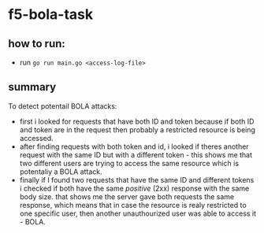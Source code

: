 # f5-bola-task

## how to run:
- run `go run main.go <access-log-file>`

## summary
To detect potentail BOLA attacks:
- first i looked for requests that have both ID and token because if both ID and token are in the request then probably a restricted resource is being accessed.
- after finding requests with both token and id, i looked if theres another request with the same ID but with a different token - this shows me that two different users are trying to access the same resource which is potentaliy a BOLA attack.
- finally if I found two requests that have the same ID and different tokens i checked if both have the same *positive* (2xx) response with the same body size. that shows me the server gave both requests the same response, which means that in case the resource is realy restricted to one specific user, then another unauthourized user was able to access it - BOLA.
